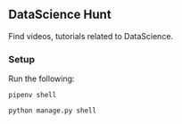 ## DataScience Hunt

Find videos, tutorials related to DataScience.

### Setup

Run the following:

```
pipenv shell

python manage.py shell
```
